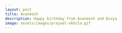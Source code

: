 ```yaml
---
layout: post
title: Avaneesh
description: Happy birthday from Avaneesh and Divya
image: assets/images/prajwal-akhila.gif
---
```

